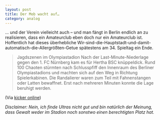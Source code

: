 ```yaml
---
layout: post
title: Der Mob wacht auf…
category: analog
---
```


… und der Verein vielleicht auch – und man fängt in Berlin endlich an zu realisieren, dass ein Amateurclub eben doch nur ein Amateurclub ist. Hoffentlich hat dieses überhebliche Wir-sind-die-Hauptstadt-und-damit-automatisch-die-Allergrößten-Getue spätestens am 34. Spieltag ein Ende.

> Jagdszenen im Olympiastadion
Nach der Last-Minute-Niederlage gegen den 1. FC Nürnberg kam es für Hertha BSC knüppeldick. Rund 100 Chaoten stürmten nach Schlusspfiff den Innenraum des Berliner Olympiastadions und machten sich auf den Weg in Richtung Spielerkabinen. Die Randalierer waren zum Teil mit Fahnenstangen oder Latten bewaffnet. Erst nach mehreren Minuten konnte die Lage beruhigt werden.

(Via [kicker online](http://bit.ly/cgDDb5))

*Disclaimer: Nein, ich finde Ultras nicht gut und bin natürlich der Meinung, dass Gewalt weder im Stadion noch sonstwo einen berechtigten Platz hat.*
